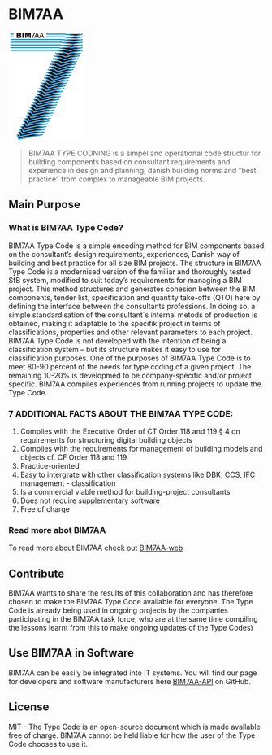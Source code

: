 # BIM7AA
![BIM7AA Logo](images/bim7aa_logo_150x212.png)

> BIM7AA TYPE CODNING is a simpel and operational code structur for 
> building components based on consultant requirements and experience in 
> design and planning, danish building norms and ”best practice” from complex 
> to manageable BIM projects.

## Main Purpose ##
### What is BIM7AA Type Code? ###
BIM7AA Type Code is a simple encoding method for BIM components based on the consultant’s design
requirements, experiences, Danish way of building and best practice for all size BIM projects.
The structure in BIM7AA Type Code is a modernised version of the familiar and thoroughly tested SfB system,
modified to suit today’s requirements for managing a BIM project.
This method structures and generates cohesion between the BIM components, tender list, specification and
quantity take-offs (QTO) here by defining the interface between the consultants professions. In doing so, a
simple standardisation of the consultant´s internal metods of production is obtained, making it adaptable to
the specifik project in terms of classifications, properties and other relevant parameters to each project.
BIM7AA Type Code is not developed with the intention of being a classification system – but its structure
makes it easy to use for classification purposes.
One of the purposes of BIM7AA Type Code is to meet 80-90 percent of the needs for type coding of a given
project. The remaining 10-20% is developmed to be company-specific and/or project specific.
BIM7AA compiles experiences from running projects to update the Type Code.

### 7 ADDITIONAL FACTS ABOUT THE BIM7AA TYPE CODE: ###
1. Complies with the Executive Order of CT Order 118 and 119 § 4 on requirements for structuring digital
building objects
2. Complies with the requirements for management of building models and objects cf. CF Order 118 and 119
3. Practice-oriented
4. Easy to intergrate with other classification systems like DBK, CCS, IFC management - classification
5. Is a commercial viable method for building-project consultants
6. Does not require supplementary software
7. Free of charge

### Read more abot BIM7AA ###
To read more about BIM7AA check out [BIM7AA-web]
## Contribute ##
BIM7AA wants to share the results of this collaboration and has therefore chosen to make the BIM7AA Type
Code available for everyone. The Type Code is already being used in ongoing projects by the companies
participating in the BIM7AA task force, who are at the same time compiling the lessons learnt from this to
make ongoing updates of the Type Codes)

## Use BIM7AA in Software ## 
BIM7AA can be easily be integrated into IT systems. You will find our page for developers and software manufacturers here [BIM7AA-API][BIM7AA-API]
 on GitHub.
 
## License ##
MIT - The Type Code is an open-source document which is made available
free of charge. BIM7AA cannot be held liable for how the user of the Type
Code chooses to use it.


[//]: # (These are reference links used in the body of this note and get stripped out when the markdown processor does its job. There is no need to format nicely because it shouldn't be seen. Thanks SO - http://stackoverflow.com/questions/4823468/store-comments-in-markdown-syntax)
   [BIM7AA-web]: <http://bim7aa.dk/>
   [BIM7AA-API]: <https://github.com/NicklasOestergaard/BIM7AA-API>
